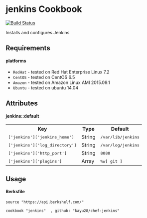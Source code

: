 # jenkins Cookbook

[![Build Status](https://travis-ci.org/kayu28/chef-jenkins.svg?branch=master)](https://travis-ci.org/kayu28/chef-jenkins)

Installs and configures Jenkins

Requirements
------------

#### platforms
- `RedHat` - tested on Red Hat Enterprise Linux 7.2
- `CentOS` - tested on CentOS 6.5
- `Amazon` - tested on Amazon Linux AMI 2015.09.1
- `Ubuntu` - tested on ubuntu 14.04

Attributes
----------

#### jenkins::default
<table>
  <tr>
    <th>Key</th>
    <th>Type</th>
    <th>Default</th>
  </tr>
  <tr>
    <td><tt>['jenkins']['jenkins_home']</tt></td>
    <td>String</td>
    <td><tt>/var/lib/jenkins</tt></td>
  </tr>
  <tr>
    <td><tt>['jenkins']['log_directory']</tt></td>
    <td>String</td>
    <td><tt>/var/log/jenkins</tt></td>
  </tr>
  <tr>
    <td><tt>['jenkins']['http_port']</tt></td>
    <td>String</td>
    <td><tt>8080</tt></td>
  </tr>
  <tr>
    <td><tt>['jenkins']['plugins']</tt></td>
    <td>Array</td>
    <td><tt>%w[
  git
]</tt></td>
  </tr>
</table>

Usage
------------

#### Berksfile
    source "https://api.berkshelf.com/"
    
    cookbook "jenkins"  , github: "kayu28/chef-jenkins"

